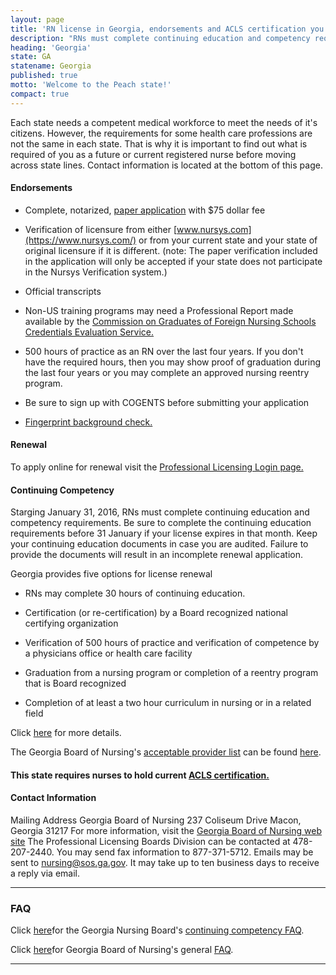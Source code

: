 ```yaml
---
layout: page
title: 'RN license in Georgia, endorsements and ACLS certification you need'
description: "RNs must complete continuing education and competency requirements. Be sure to complete the continuing education requirements before 31 January if your license expires in that month."
heading: 'Georgia'
state: GA
statename: Georgia
published: true
motto: 'Welcome to the Peach state!'
compact: true
---
```

    
Each state needs a competent medical workforce to meet the needs of it's
citizens. However, the requirements for some health care professions are
not the same in each state. That is why it is important to find out what
is required of you as a future or current registered nurse before moving
across state lines. Contact information is located at the bottom of this
page.

#### Endorsements

-   Complete, notarized, [paper
    application](https://sos.ga.gov/index.php/licensing/plb/45/lpn_licensure_by_endorsement)
    with \$75 dollar fee

-   Verification of licensure from either
    [www.nursys.com](https://www.nursys.com/) or from your current state
    and your state of original licensure if it is different. (note: The
    paper verification included in the application will only be accepted
    if your state does not participate in the Nursys Verification
    system.)

-   Official transcripts

  -   Non-US training programs may need a Professional Report made
        available by the [Commission on Graduates of Foreign Nursing
        Schools Credentials Evaluation Service.](https://www.cgfns.org/)

-   500 hours of practice as an RN over the last four years. If you
    don't have the required hours, then you may show proof of graduation
    during the last four years or you may complete an approved nursing
    reentry program.

-   Be sure to sign up with COGENTS before
    submitting your application

-   [Fingerprint background
    check.](https://sos.ga.gov/PLB/acrobat/Forms/38%20Guidelines%20-%20Fingerprint%20Background%20Check%20for%20Out%20of%20State%20Applicants.pdf)

#### Renewal

To apply online for renewal visit the [Professional Licensing Login
page.](https://secure.sos.state.ga.us/mylicense/Login.aspx?process=app)

#### Continuing Competency

Starging January 31, 2016, RNs must complete continuing education and
competency requirements. Be sure to complete the continuing education
requirements before 31 January if your license expires in that month.
Keep your continuing education documents in case you are audited.
Failure to provide the documents will result in an incomplete renewal
application.

Georgia provides five options for license renewal

-   RNs may complete 30 hours of continuing education.

-   Certification (or re-certification) by a Board recognized national
    certifying organization

-   Verification of 500 hours of practice and verification of competence
    by a physicians office or health care facility

-   Graduation from a nursing program or completion of a reentry program
    that is Board recognized

-   Completion of at least a two hour curriculum in nursing or in a
    related field

Click
[here](https://sos.ga.gov/index.php/licensing/plb/45/continuing_education_requirements)
for more details.

The Georgia Board of Nursing's [acceptable provider
list](https://sos.ga.gov/PLB/acrobat/Forms/38%20Reference%20-%20Accepted%20CE%20Providers.pdf)
can be found
[here](https://sos.ga.gov/PLB/acrobat/Forms/38%20Reference%20-%20Accepted%20CE%20Providers.pdf).

#### This state requires nurses to hold current [ACLS certification.](https://www.acls.net/georgia-acls-pals-bls)

#### Contact Information

Mailing Address Georgia Board of Nursing 237 Coliseum Drive Macon,
Georgia 31217 For more information, visit the [Georgia Board of Nursing
web site](https://sos.ga.gov/index.php/licensing/plb/45) The Professional
Licensing Boards Division can be contacted at 478-207-2440. You may send
fax information to 877-371-5712. Emails may be sent to
<nursing@sos.ga.gov>. It may take up to ten business days to receive a
reply via email.

* * * * *

### FAQ

Click
[here](https://sos.ga.gov/index.php/licensing/plb/45/continuing_education_requirements)for
the Georgia Nursing Board's [continuing competency
FAQ](https://sos.ga.gov/index.php/licensing/plb/45/continuing_education_requirements).

Click [here](https://sos.ga.gov/index.php/licensing/plb/45/faq)for
Georgia Board of Nursing's general
[FAQ](https://sos.ga.gov/index.php/licensing/plb/45/faq).

* * * * *

